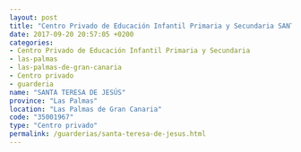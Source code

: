 ```yaml
---
layout: post
title: "Centro Privado de Educación Infantil Primaria y Secundaria SANTA TERESA DE JESÚS"
date: 2017-09-20 20:57:05 +0200
categories:
- Centro Privado de Educación Infantil Primaria y Secundaria
- las-palmas
- las-palmas-de-gran-canaria
- Centro privado
- guarderia
name: "SANTA TERESA DE JESÚS"
province: "Las Palmas"
location: "Las Palmas de Gran Canaria"
code: "35001967"
type: "Centro privado"
permalink: /guarderias/santa-teresa-de-jesus.html
---
```

